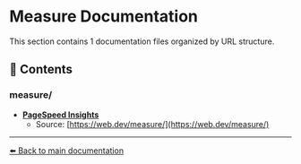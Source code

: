 # Measure Documentation

This section contains 1 documentation files organized by URL structure.

## 📄 Contents

### measure/

- **[PageSpeed Insights](PageSpeed_Insights.md)**
  - Source: [https://web.dev/measure/](https://web.dev/measure/)


---

[⬅️ Back to main documentation](../README.md)
